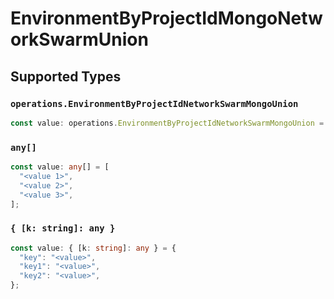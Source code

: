 # EnvironmentByProjectIdMongoNetworkSwarmUnion


## Supported Types

### `operations.EnvironmentByProjectIdNetworkSwarmMongoUnion`

```typescript
const value: operations.EnvironmentByProjectIdNetworkSwarmMongoUnion = false;
```

### `any[]`

```typescript
const value: any[] = [
  "<value 1>",
  "<value 2>",
  "<value 3>",
];
```

### `{ [k: string]: any }`

```typescript
const value: { [k: string]: any } = {
  "key": "<value>",
  "key1": "<value>",
  "key2": "<value>",
};
```


